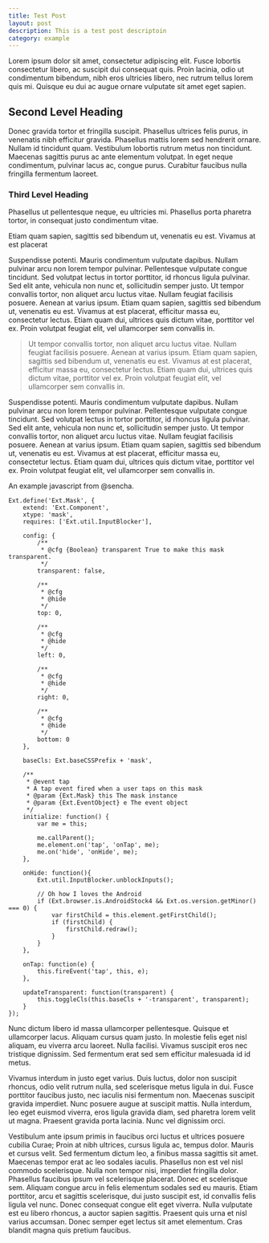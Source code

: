 ```yaml
---
title: Test Post
layout: post
description: This is a test post descriptoin
category: example
---
```



Lorem ipsum dolor sit amet, consectetur adipiscing elit. Fusce lobortis consectetur libero, ac suscipit dui consequat quis. Proin lacinia, odio ut condimentum bibendum, nibh eros ultricies libero, nec rutrum tellus lorem quis mi. Quisque eu dui ac augue ornare vulputate sit amet eget sapien. 

## Second Level Heading

Donec gravida tortor et fringilla suscipit. Phasellus ultrices felis purus, in venenatis nibh efficitur gravida. Phasellus mattis lorem sed hendrerit ornare. Nullam id tincidunt quam. Vestibulum lobortis rutrum metus non tincidunt. Maecenas sagittis purus ac ante elementum volutpat. In eget neque condimentum, pulvinar lacus ac, congue purus. Curabitur faucibus nulla fringilla fermentum laoreet. 

### Third Level Heading

Phasellus ut pellentesque neque, eu ultricies mi. Phasellus porta pharetra tortor, in consequat justo condimentum vitae.

<aside>Etiam quam sapien, sagittis sed bibendum ut, venenatis eu est. Vivamus at est placerat</aside>

Suspendisse potenti. Mauris condimentum vulputate dapibus. Nullam pulvinar arcu non lorem tempor pulvinar. Pellentesque vulputate congue tincidunt. Sed volutpat lectus in tortor porttitor, id rhoncus ligula pulvinar. Sed elit ante, vehicula non nunc et, sollicitudin semper justo. Ut tempor convallis tortor, non aliquet arcu luctus vitae. Nullam feugiat facilisis posuere. Aenean at varius ipsum. Etiam quam sapien, sagittis sed bibendum ut, venenatis eu est. Vivamus at est placerat, efficitur massa eu, consectetur lectus. Etiam quam dui, ultrices quis dictum vitae, porttitor vel ex. Proin volutpat feugiat elit, vel ullamcorper sem convallis in.

> Ut tempor convallis tortor, non aliquet arcu luctus vitae. Nullam feugiat facilisis posuere. Aenean at varius ipsum. Etiam quam sapien, sagittis sed bibendum ut, venenatis eu est. Vivamus at est placerat, efficitur massa eu, consectetur lectus. Etiam quam dui, ultrices quis dictum vitae, porttitor vel ex. Proin volutpat feugiat elit, vel ullamcorper sem convallis in.

Suspendisse potenti. Mauris condimentum vulputate dapibus. Nullam pulvinar arcu non lorem tempor pulvinar. Pellentesque vulputate congue tincidunt. Sed volutpat lectus in tortor porttitor, id rhoncus ligula pulvinar. Sed elit ante, vehicula non nunc et, sollicitudin semper justo. Ut tempor convallis tortor, non aliquet arcu luctus vitae. Nullam feugiat facilisis posuere. Aenean at varius ipsum. Etiam quam sapien, sagittis sed bibendum ut, venenatis eu est. Vivamus at est placerat, efficitur massa eu, consectetur lectus. Etiam quam dui, ultrices quis dictum vitae, porttitor vel ex. Proin volutpat feugiat elit, vel ullamcorper sem convallis in.

An example javascript from @sencha.

~~~
Ext.define('Ext.Mask', {
	extend: 'Ext.Component',
	xtype: 'mask',
	requires: ['Ext.util.InputBlocker'],

	config: {
		/**
		 * @cfg {Boolean} transparent True to make this mask transparent.
		 */
		transparent: false,

		/**
		 * @cfg
		 * @hide
		 */
		top: 0,

		/**
		 * @cfg
		 * @hide
		 */
		left: 0,

		/**
		 * @cfg
		 * @hide
		 */
		right: 0,

		/**
		 * @cfg
		 * @hide
		 */
		bottom: 0
	},

	baseCls: Ext.baseCSSPrefix + 'mask',

	/**
	 * @event tap
	 * A tap event fired when a user taps on this mask
	 * @param {Ext.Mask} this The mask instance
	 * @param {Ext.EventObject} e The event object
	 */
	initialize: function() {
		var me = this;

		me.callParent();
		me.element.on('tap', 'onTap', me);
		me.on('hide', 'onHide', me);
	},

	onHide: function(){
		Ext.util.InputBlocker.unblockInputs();

		// Oh how I loves the Android
		if (Ext.browser.is.AndroidStock4 && Ext.os.version.getMinor() === 0) {
			var firstChild = this.element.getFirstChild();
			if (firstChild) {
				firstChild.redraw();
			}
		}
	},

	onTap: function(e) {
		this.fireEvent('tap', this, e);
	},

	updateTransparent: function(transparent) {
		this.toggleCls(this.baseCls + '-transparent', transparent);
	}
});
~~~

Nunc dictum libero id massa ullamcorper pellentesque. Quisque et ullamcorper lacus. Aliquam cursus quam justo. In molestie felis eget nisl aliquam, eu viverra arcu laoreet. Nulla facilisi. Vivamus suscipit eros nec tristique dignissim. Sed fermentum erat sed sem efficitur malesuada id id metus.

Vivamus interdum in justo eget varius. Duis luctus, dolor non suscipit rhoncus, odio velit rutrum nulla, sed scelerisque metus ligula in dui. Fusce porttitor faucibus justo, nec iaculis nisi fermentum non. Maecenas suscipit gravida imperdiet. Nunc posuere augue at suscipit mattis. Nulla interdum, leo eget euismod viverra, eros ligula gravida diam, sed pharetra lorem velit ut magna. Praesent gravida porta lacinia. Nunc vel dignissim orci.

Vestibulum ante ipsum primis in faucibus orci luctus et ultrices posuere cubilia Curae; Proin at nibh ultrices, cursus ligula ac, tempus dolor. Mauris et cursus velit. Sed fermentum dictum leo, a finibus massa sagittis sit amet. Maecenas tempor erat ac leo sodales iaculis. Phasellus non est vel nisl commodo scelerisque. Nulla non tempor nisi, imperdiet fringilla dolor. Phasellus faucibus ipsum vel scelerisque placerat. Donec et scelerisque sem. Aliquam congue arcu in felis elementum sodales sed eu mauris. Etiam porttitor, arcu et sagittis scelerisque, dui justo suscipit est, id convallis felis ligula vel nunc. Donec consequat congue elit eget viverra. Nulla vulputate est eu libero rhoncus, a auctor sapien sagittis. Praesent quis urna et nisl varius accumsan. Donec semper eget lectus sit amet elementum. Cras blandit magna quis pretium faucibus. <!--qed-->

